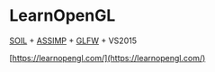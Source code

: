 # LearnOpenGL
[SOIL](http://www.lonesock.net/files/soil.zip) + [ASSIMP](https://github.com/assimp/assimp) + [GLFW](http://www.glfw.org/download.html) + VS2015

[https://learnopengl.com/](https://learnopengl.com/)
